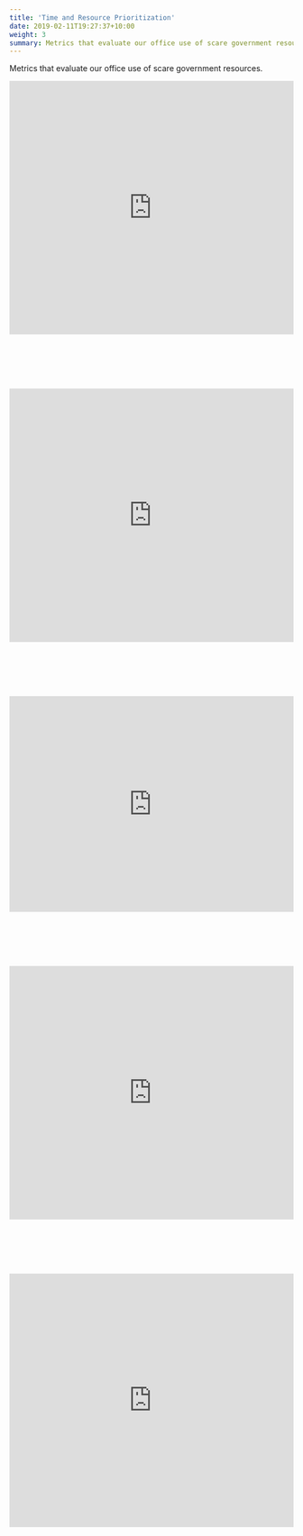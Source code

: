 ```yaml
---
title: 'Time and Resource Prioritization'
date: 2019-02-11T19:27:37+10:00
weight: 3
summary: Metrics that evaluate our office use of scare government resources.
---
```

Metrics that evaluate our office use of scare government resources.
<!--more-->

<iframe title="Ability to Identify Dismissible Cases at Filing -  Felony" aria-label="Interactive line chart" id="datawrapper-chart-95zGa" src="https://datawrapper.dwcdn.net/95zGa/6/" scrolling="no" frameborder="0" style="width: 0; min-width: 100% !important; border: none;" height="450"></iframe><script type="text/javascript">!function(){"use strict";window.addEventListener("message",(function(a){if(void 0!==a.data["datawrapper-height"])for(var e in a.data["datawrapper-height"]){var t=document.getElementById("datawrapper-chart-"+e)||document.querySelector("iframe[src*='"+e+"']");t&&(t.style.height=a.data["datawrapper-height"][e]+"px")}}))}();
</script>


<br> </br>
<br> </br>
<iframe title="Ability to Identify Dismissible Cases at Filing - Misdemeanor" aria-label="Interactive line chart" id="datawrapper-chart-JRGez" src="https://datawrapper.dwcdn.net/JRGez/2/" scrolling="no" frameborder="0" style="width: 0; min-width: 100% !important; border: none;" height="450"></iframe><script type="text/javascript">!function(){"use strict";window.addEventListener("message",(function(a){if(void 0!==a.data["datawrapper-height"])for(var e in a.data["datawrapper-height"]){var t=document.getElementById("datawrapper-chart-"+e)||document.querySelector("iframe[src*='"+e+"']");t&&(t.style.height=a.data["datawrapper-height"][e]+"px")}}))}();
</script>

<br> </br>
<br> </br>

<iframe title="Prioritizing Cases With the Greatest Public Safety Returns" aria-label="Interactive line chart" id="datawrapper-chart-UxjDC" src="https://datawrapper.dwcdn.net/UxjDC/4/" scrolling="no" frameborder="0" style="width: 0; min-width: 100% !important; border: none;" height="383"></iframe><script type="text/javascript">!function(){"use strict";window.addEventListener("message",(function(a){if(void 0!==a.data["datawrapper-height"])for(var e in a.data["datawrapper-height"]){var t=document.getElementById("datawrapper-chart-"+e)||document.querySelector("iframe[src*='"+e+"']");t&&(t.style.height=a.data["datawrapper-height"][e]+"px")}}))}();
</script>

<br> </br>
<br> </br>

<iframe title="Reserving Incarceration for Serious Offenders" aria-label="Interactive line chart" id="datawrapper-chart-VCEFG" src="https://datawrapper.dwcdn.net/VCEFG/2/" scrolling="no" frameborder="0" style="width: 0; min-width: 100% !important; border: none;" height="450"></iframe><script type="text/javascript">!function(){"use strict";window.addEventListener("message",(function(a){if(void 0!==a.data["datawrapper-height"])for(var e in a.data["datawrapper-height"]){var t=document.getElementById("datawrapper-chart-"+e)||document.querySelector("iframe[src*='"+e+"']");t&&(t.style.height=a.data["datawrapper-height"][e]+"px")}}))}();
</script>

<br> </br>
<br> </br>

<iframe title="Accurate Diversion Decisions and Placements" aria-label="Interactive line chart" id="datawrapper-chart-NlTMZ" src="https://datawrapper.dwcdn.net/NlTMZ/5/" scrolling="no" frameborder="0" style="width: 0; min-width: 100% !important; border: none;" height="450"></iframe><script type="text/javascript">!function(){"use strict";window.addEventListener("message",(function(a){if(void 0!==a.data["datawrapper-height"])for(var e in a.data["datawrapper-height"]){var t=document.getElementById("datawrapper-chart-"+e)||document.querySelector("iframe[src*='"+e+"']");t&&(t.style.height=a.data["datawrapper-height"][e]+"px")}}))}();
</script>